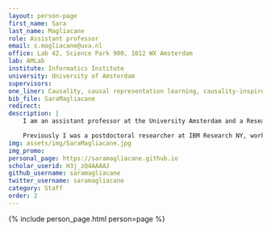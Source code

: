 ```yaml
---
layout: person-page
first_name: Sara
last_name: Magliacane
role: Assistant professor
email: s.magliacane@uva.nl
office: Lab 42, Science Park 900, 1012 WX Amsterdam  
lab: AMLab
institute: Informatics Institute
university: University of Amsterdam
supervisors: 
one_liner: Causality, causal representation learning, causality-inspired ML, dynamical systems
bib_file: SaraMagliacane
redirect: 
description: |
    I am an assistant professor at the University Amsterdam and a Research Scientist at [MIT-IBM Watson AI lab] (https://mitibmwatsonailab.mit.edu/). My group focuses on three directions, causal representation learning, causality-inspired machine learning and how can causality help learn dynamical systems. Causal representation learning is the task of learning causal factors from high-dimensional data, e.g. images. Causality-inspired machine learning is the application of ideas of causal inference to machine learning, especially transfer learning and reinforcement learning. The end goal of my research is to combine these directions to make ML methods robust to distribution shift and adaptable across domains and tasks. I also continue working on my previous research on causal discovery, i.e. learning causal relations from data. 

    Previously I was a postdoctoral researcher at IBM Research NY, working on methods to design experiments that would allow one to learn causal relations in a sample-efficient and intervention-efficient way. I received a PhD at the VU Amsterdam on learning causal relations jointly from different experimental settings, especially in the case of latent confounders and small samples. 
img: assets/img/SaraMagliacane.jpg
img_promo: 
personal_page: https://saramagliacane.github.io
scholar_userid: H3j_zQ4AAAAJ
github_username: saramagliacane
twitter_username: saramagliacane
category: Staff
order: 2
---
```


{% include person_page.html person=page %}
